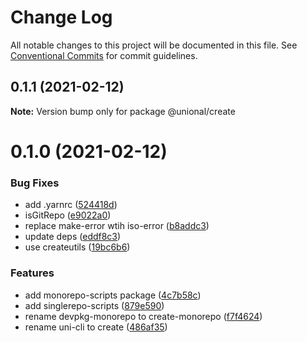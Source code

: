 # Change Log

All notable changes to this project will be documented in this file.
See [Conventional Commits](https://conventionalcommits.org) for commit guidelines.

## 0.1.1 (2021-02-12)

**Note:** Version bump only for package @unional/create





# 0.1.0 (2021-02-12)


### Bug Fixes

* add .yarnrc ([524418d](https://github.com/unional/create/commit/524418d3eecafa25858c285ec3236434e1c8f0de))
* isGitRepo ([e9022a0](https://github.com/unional/create/commit/e9022a03d7b60e2b77c55465caf24926e6530186))
* replace make-error wtih iso-error ([b8addc3](https://github.com/unional/create/commit/b8addc38c4e959a164f72bb090960c18cf977b70))
* update deps ([eddf8c3](https://github.com/unional/create/commit/eddf8c32bf798ab900e01fa727710b6693804e74))
* use createutils ([19bc6b6](https://github.com/unional/create/commit/19bc6b62acf93396c822f8cf99359390b563a6c3))


### Features

* add monorepo-scripts package ([4c7b58c](https://github.com/unional/create/commit/4c7b58c8e0b31ad63d09fbee865941c6c4233492))
* add singlerepo-scripts ([879e590](https://github.com/unional/create/commit/879e59011a009fcb62cce5297d602ff11e4717c9))
* rename devpkg-monorepo to create-monorepo ([f7f4624](https://github.com/unional/create/commit/f7f4624c76f2b818c50f6bcf37dead6b3be39081))
* rename uni-cli to create ([486af35](https://github.com/unional/create/commit/486af35111fd79a586b5df57549bf3c9a87ab1c3))
